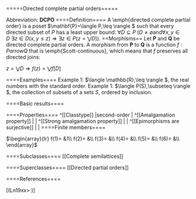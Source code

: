 =====Directed complete partial orders=====

Abbreviation: **DCPO**
====Definition====
A \emph{directed complete partial order} is a poset $\mathbf{P}=\langle P,\leq \rangle $
such that every directed subset of $P$ has a least upper bound: 
$\forall D\subseteq P\ (D\ne\emptyset\mbox{and}\forall x,y\in D\ \exists z\in D
(x,y\le z)\Longrightarrow \exists z\in P(z=\bigvee D))$.
==Morphisms==
Let $\mathbf{P}$ and $\mathbf{Q}$ be directed complete partial orders. A morphism from $\mathbf{P}$ to 
$\mathbf{Q}$ is a function $f:Parrow Q$ that is \emph{Scott-continuous}, which means that $f$ preserves all directed joins: 

$z=\bigvee D\Longrightarrow f(z)= \bigvee f[D]$

====Examples====
Example 1: $\langle \mathbb{R},\leq \rangle $, the real numbers with the standard order.
Example 1: $\langle P(S),\subseteq \rangle $, the collection of subsets of a
sets $S$, ordered by inclusion.


====Basic results====

====Properties====
^[[Classtype]]  |second-order |
^[[Amalgamation property]]  | |
^[[Strong amalgamation property]]  | |
^[[Epimorphisms are surjective]]  | |
====Finite members====

$\begin{array}{lr}
f(1)= &1\\
f(2)= &\\
f(3)= &\\
f(4)= &\\
f(5)= &\\
f(6)= &\\
\end{array}$

====Subclasses====
[[Complete semilattices]] 

====Superclasses====
[[Directed partial orders]] 


====References====

[(Ln19xx>
)]